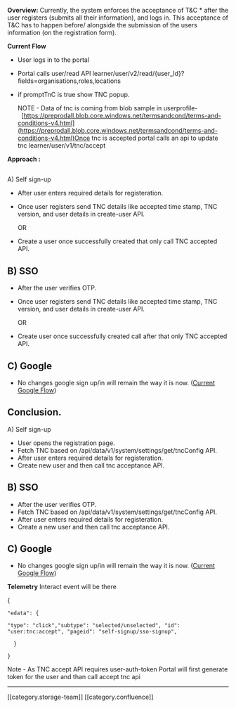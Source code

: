  **Overview:** Currently, the system enforces the acceptance of T&C \* after the user registers (submits all their information), and logs in. This acceptance of T&C has to happen before/ alongside the submission of the users information (on the registration form).



 **Current Flow** 
* User logs in to the portal
* Portal calls user/read API learner/user/v2/read/{user_Id}?fields=organisations,roles,locations
* if promptTnC is true show TNC popup.

    

    NOTE - Data of tnc is coming from blob sample in userprofile-  [https://preprodall.blob.core.windows.net/termsandcond/terms-and-conditions-v4.html](https://preprodall.blob.core.windows.net/termsandcond/terms-and-conditions-v4.html)Once tnc is accepted portal calls an api to update tnc learner/user/v1/tnc/accept



 **Approach :** 
## 

A) Self sign-up

* After user enters required details for registeration. 
* Once user registers send TNC details like accepted time stamp, TNC version, and user details in create-user API.

    OR
* Create a user once successfully created that only call TNC accepted API.


## B) SSO  

* After the user verifies OTP.
* Once user registers send TNC details like accepted time stamp, TNC version, and user details in create-user API.

    OR
* Create user once successfully created call after that only TNC accepted API.


## C) Google

* No changes google sign up/in will remain the way it is now. ([Current Google Flow](https://project-sunbird.atlassian.net/wiki/spaces/SBDES/pages/1121320977/Google+Sign+in+Flow+in+Portal))

    

    

    


##  **Conclusion.** 



A) Self sign-up

* User opens the registration page.
* Fetch TNC based on /api/data/v1/system/settings/get/tncConfig API.
* After user enters required details for registeration. 
* Create new user and then call tnc acceptance API.


## B) SSO  

* After the user verifies OTP.
* Fetch TNC based on /api/data/v1/system/settings/get/tncConfig API.
* After user enters required details for registeration. 
* Create a new user and then call tnc acceptance API.


## C) Google

* No changes google sign up/in will remain the way it is now. ([Current Google Flow](https://project-sunbird.atlassian.net/wiki/spaces/SBDES/pages/1121320977/Google+Sign+in+Flow+in+Portal))



 **Telemetry** Interact event will be there

{


```
"edata": {

"type": "click","subtype": "selected/unselected", "id": "user:tnc:accept", "pageid": "self-signup/sso-signup",

  }

}
```


Note - As TNC accept API requires user-auth-token Portal will first generate token for the user and than call accept tnc api  









*****

[[category.storage-team]] 
[[category.confluence]] 
